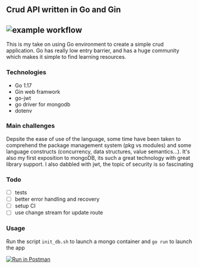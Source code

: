 ## Crud API written in Go and Gin
![example workflow](https://github.com/almcr/crud-go/actions/workflows/main.yml/badge.svg)
---
This is my take on using Go environment to create a simple crud application. Go has really low entry barrier, and has a huge community which makes it simple to find learning resources. 

### Technologies
* Go 1.17
* Gin web framwork
* go-jwt
* go driver for mongodb
* dotenv

### Main challenges
Depsite the ease of use of the language, some time have been taken to comprehend the package management system (pkg vs modules) and some language constructs (concurrency, data structures, value semantics...). 
It's also my first exposition to mongoDB, its such a great technology with great library support.
I also dabbled with jwt, the topic of security is so fascinating 

### Todo
- [ ]  tests
- [ ]  better error handling and recovery
- [ ]  setup CI
- [ ]  use change stream for update route
### Usage
Run the script `init_db.sh`  to launch a mongo container and `go run` to launch the app


[![Run in Postman](https://run.pstmn.io/button.svg)](https://god.postman.co/run-collection/ceee14bc8aeb05f44dfc?action=collection%2Fimport)
